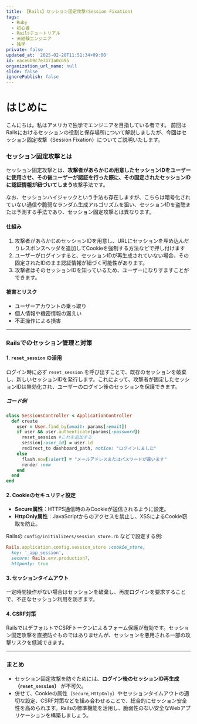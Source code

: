 ```yaml
---
title: 【Rails】セッション固定攻撃(Session Fixation)
tags:
  - Ruby
  - 初心者
  - Railsチュートリアル
  - 未経験エンジニア
  - 独学
private: false
updated_at: '2025-02-28T11:51:34+09:00'
id: eace6b9c7e3173a0c695
organization_url_name: null
slide: false
ignorePublish: false
---
```

# はじめに
こんにちは。私はアメリカで独学でエンジニアを目指している者です。
前回はRailsにおけるセッションの役割と保存場所について解説しましたが、今回はセッション固定攻撃（Session Fixation）についてご説明いたします。

### セッション固定攻撃とは

セッション固定攻撃とは、**攻撃者があらかじめ用意したセッションIDをユーザーに使用させ、その後ユーザーが認証を行った際に、その固定されたセッションIDに認証情報が紐づいてしまう**攻撃手法です。

なお、セッションハイジャックという手法も存在しますが、こちらは暗号化されていない通信や脆弱なランダム生成アルゴリズムを狙い、セッションIDを盗聴または予測する手法であり、セッション固定攻撃とは異なります。

#### 仕組み
1. 攻撃者があらかじめセッションIDを用意し、URLにセッションを埋め込んだりレスポンスヘッダを追加してCookieを強制する方法などで押し付けます
2. ユーザーがログインすると、セッションIDが再生成されていない場合、その固定されたIDのまま認証情報が紐づく可能性があります。
3. 攻撃者はそのセッションIDを知っているため、ユーザーになりすますことができます。

#### 被害とリスク
- ユーザーアカウントの乗っ取り
- 個人情報や機密情報の漏えい
- 不正操作による損害

---

### Railsでのセッション管理と対策

#### 1. `reset_session` の活用
ログイン時に必ず `reset_session` を呼び出すことで、既存のセッションを破棄し、新しいセッションIDを発行します。これによって、攻撃者が固定したセッションIDは無効化され、ユーザーのログイン後のセッションを保護できます。

##### コード例
```ruby
class SessionsController < ApplicationController
  def create
    user = User.find_by(email: params[:email])
    if user && user.authenticate(params[:password])
      reset_session #これを追加する
      session[:user_id] = user.id
      redirect_to dashboard_path, notice: "ログインしました"
    else
      flash.now[:alert] = "メールアドレスまたはパスワードが違います"
      render :new
    end
  end
end
```

#### 2. Cookieのセキュリティ設定

- **Secure属性**：HTTPS通信時のみCookieが送信されるように設定。
- **HttpOnly属性**：JavaScriptからのアクセスを禁止し、XSSによるCookie窃取を防止。

Railsの `config/initializers/session_store.rb` などで設定する例:
```ruby
Rails.application.config.session_store :cookie_store,
  key: '_app_session',
  secure: Rails.env.production?,
  httponly: true
```

#### 3. セッションタイムアウト
一定時間操作がない場合はセッションを破棄し、再度ログインを要求することで、不正なセッション利用を防ぎます。

#### 4. CSRF対策
RailsではデフォルトでCSRFトークンによるフォーム保護が有効です。セッション固定攻撃を直接防ぐものではありませんが、セッションを悪用される一部の攻撃リスクを低減できます。

---

### まとめ

- セッション固定攻撃を防ぐためには、**ログイン後のセッションID再生成（`reset_session`）** が不可欠。
- 併せて、Cookieの属性（`Secure`, `HttpOnly`）やセッションタイムアウトの適切な設定、CSRF対策などを組み合わせることで、総合的にセッション安全性を高められます。Railsの標準機能を活用し、脆弱性のない安全なWebアプリケーションを構築しましょう。

